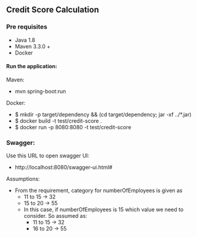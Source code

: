 ## Credit Score Calculation

### Pre requisites
- Java 1.8
- Maven 3.3.0 +
- Docker

#### Run the application:

Maven:
-  mvn spring-boot:run

Docker:

- $ mkdir -p target/dependency && (cd target/dependency; jar -xf ../*.jar)
- $ docker build -t test/credit-score .
- $ docker run -p 8080:8080 -t test/credit-score

### Swagger:
Use this URL to open swagger UI: 
- http://localhost:8080/swagger-ui.html#

Assumptions:
- From the requirement, category for numberOfEmployees is given as 
    - 11 to 15	-> 32
    - 15 to 20	-> 55
    - In this case, if numberOfEmployees is 15 which value we need to consider. So assumed as:
        - 11 to 15	-> 32
        - 16 to 20	-> 55
        
        